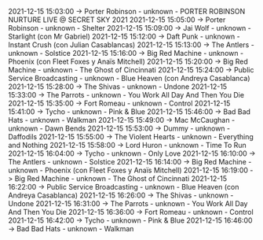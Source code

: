 2021-12-15 15:03:00 -> Porter Robinson - unknown - PORTER ROBINSON NURTURE LIVE @ SECRET SKY 2021
2021-12-15 15:05:00 -> Porter Robinson - unknown - Shelter
2021-12-15 15:09:00 -> Jai Wolf - unknown - Starlight (con Mr Gabriel)
2021-12-15 15:12:00 -> Daft Punk - unknown - Instant Crush (con Julian Casablancas)
2021-12-15 15:13:00 -> The Antlers - unknown - Solstice
2021-12-15 15:16:00 -> Big Red Machine - unknown - Phoenix (con Fleet Foxes y Anaïs Mitchell)
2021-12-15 15:20:00 -> Big Red Machine - unknown - The Ghost of Cincinnati
2021-12-15 15:24:00 -> Public Service Broadcasting - unknown - Blue Heaven (con Andreya Casablanca)
2021-12-15 15:28:00 -> The Shivas - unknown - Undone
2021-12-15 15:33:00 -> The Parrots - unknown - You Work All Day And Then You Die
2021-12-15 15:35:00 -> Fort Romeau - unknown - Control
2021-12-15 15:41:00 -> Tycho - unknown - Pink & Blue
2021-12-15 15:46:00 -> Bad Bad Hats - unknown - Walkman
2021-12-15 15:49:00 -> Mac McCaughan - unknown - Dawn Bends
2021-12-15 15:53:00 -> Dummy - unknown - Daffodils
2021-12-15 15:55:00 -> The Violent Hearts - unknown - Everything and Nothing
2021-12-15 15:58:00 -> Lord Huron - unknown - Time To Run
2021-12-15 16:04:00 -> Tycho - unknown - Only Love
2021-12-15 16:10:00 -> The Antlers - unknown - Solstice
2021-12-15 16:14:00 -> Big Red Machine - unknown - Phoenix (con Fleet Foxes y Anaïs Mitchell)
2021-12-15 16:19:00 -> Big Red Machine - unknown - The Ghost of Cincinnati
2021-12-15 16:22:00 -> Public Service Broadcasting - unknown - Blue Heaven (con Andreya Casablanca)
2021-12-15 16:26:00 -> The Shivas - unknown - Undone
2021-12-15 16:31:00 -> The Parrots - unknown - You Work All Day And Then You Die
2021-12-15 16:36:00 -> Fort Romeau - unknown - Control
2021-12-15 16:42:00 -> Tycho - unknown - Pink & Blue
2021-12-15 16:46:00 -> Bad Bad Hats - unknown - Walkman
